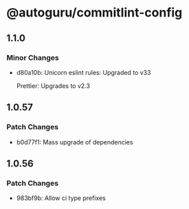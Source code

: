 # @autoguru/commitlint-config

## 1.1.0

### Minor Changes

-   d80a10b: Unicorn eslint rules: Upgraded to v33

    Prettier: Upgrades to v2.3

## 1.0.57

### Patch Changes

-   b0d77f1: Mass upgrade of dependencies

## 1.0.56

### Patch Changes

-   983bf9b: Allow ci type prefixes

